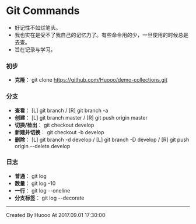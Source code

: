 # Git Commands
 - 好记性不如烂笔头。
 - 我也实在是受不了我自己的记忆力了。有些命令用的少，一旦使用的时候总是去查。
 - 旨在记录与学习。

### 初步
 - **克隆**： git clone https://github.com/Huooo/demo-collections.git

### 分支
 - **查看**： [L] git branch / [R] git branch -a
 - **创建**： [L] git branch master / [R] git push origin master
 - **切换/检出**： git checkout develop
 - **新建并切换**： git checkout -b develop
 - **删除**： [L] git branch -d develop / [L] git branch -D develop / [R] git push origin --delete develop

### 日志
 - **普通**： git log
 - **数量**： git log -10
 - **一行**： git log --oneline
 - **分支标签**： git log --decorate



---
Created By Huooo At 2017.09.01 17:30:00


